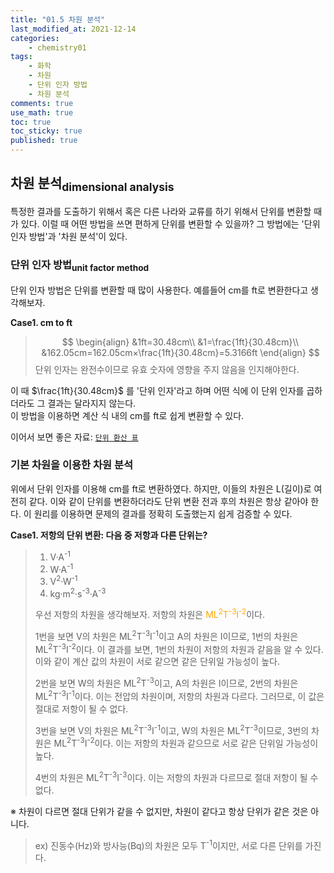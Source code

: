 ```yaml
---
title: "01.5 차원 분석"
last_modified_at: 2021-12-14
categories:
    - chemistry01
tags:
    - 화학
    - 차원
    - 단위 인자 방법
    - 차원 분석
comments: true
use_math: true
toc: true
toc_sticky: true
published: true
---
```


## 차원 분석<sub>dimensional analysis</sub>

특정한 결과를 도출하기 위해서 혹은 다른 나라와 교류를 하기 위해서 단위를 변환할 때가 있다. 이럴 때 어떤 방법을 쓰면 편하게 단위를 변환할 수 있을까? 그 방법에는 '단위 인자 방법'과 '차원 분석'이 있다.

### 단위 인자 방법<sub>unit factor method</sub>

단위 인자 방법은 단위를 변환할 때 많이 사용한다. 예를들어 cm를 ft로 변환한다고 생각해보자.

**Case1. cm to ft**
>
> $$
> \begin{align}
> &1ft=30.48cm\\
> &1=\frac{1ft}{30.48cm}\\
> &162.05cm=162.05cm×\frac{1ft}{30.48cm}=5.3166ft
> \end{align}
> $$
> 단위 인자는 완전수이므로 유효 숫자에 영향을 주지 않음을 인지해야한다.

이 때 $\frac{1ft}{30.48cm}$ 를 '단위 인자'라고 하며 어떤 식에 이 단위 인자를 곱하더라도 그 결과는 달라지지 않는다.\
이 방법을 이용하면 계산 식 내의 cm를 ft로 쉽게 변환할 수 있다.

이어서 보면 좋은 자료: [``단위 환산 표``](https://chemilk02.github.io/knowplus/k-03-UnitConversionTable)

### 기본 차원을 이용한 차원 분석

위에서 단위 인자를 이용해 cm를 ft로 변환하였다. 하지만, 이들의 차원은 L(길이)로 여전히 같다. 이와 같이 단위를 변환하더라도 단위 변환 전과 후의 차원은 항상 같아야 한다. 이 원리를 이용하면 문제의 결과를 정확히 도출했는지 쉽게 검증할 수 있다.

**Case1. 저항의 단위 변환: 다음 중 저항과 다른 단위는?**
> 
> 1. V·A<sup>-1</sup>
> 2. W·A<sup>-1</sup>
> 3. V<sup>2</sup>·W<sup>-1</sup>
> 4. kg·m<sup>2</sup>·s<sup>-3</sup>·A<sup>-3</sup>
>
> 우선 저항의 차원을 생각해보자. 저항의 차원은 <span style="color: orange">ML<sup>2</sup>T<sup>-3</sup>I<sup>-2</sup></span>이다.
> 
> 1번을 보면 V의 차원은 ML<sup>2</sup>T<sup>-3</sup>I<sup>-1</sup>이고 A의 차원은 I이므로, 1번의 차원은 ML<sup>2</sup>T<sup>-3</sup>I<sup>-2</sup>이다. 이 결과를 보면, 1번의 차원이 저항의 차원과 같음을 알 수 있다.
> 이와 같이 계산 값의 차원이 서로 같으면 같은 단위일 가능성이 높다.
>
> 2번을 보면 W의 차원은 ML<sup>2</sup>T<sup>-3</sup>이고, A의 차원은 I이므로, 2번의 차원은 ML<sup>2</sup>T<sup>-3</sup>I<sup>-1</sup>이다. 이는 전압의 차원이며, 저항의 차원과 다르다. 그러므로, 이 값은 절대로 저항이 될 수 없다. 
>
> 3번을 보면 V의 차원은 ML<sup>2</sup>T<sup>-3</sup>I<sup>-1</sup>이고, W의 차원은 ML<sup>2</sup>T<sup>-3</sup>이므로, 3번의 차원은 ML<sup>2</sup>T<sup>-3</sup>I<sup>-2</sup>이다. 이는 저항의 차원과 같으므로 서로 같은 단위일 가능성이 높다.
>
> 4번의 차원은 ML<sup>2</sup>T<sup>-3</sup>I<sup>-3</sup>이다. 이는 저항의 차원과 다르므로 절대 저항이 될 수 없다.

※ 차원이 다르면 절대 단위가 같을 수 없지만, 차원이 같다고 항상 단위가 같은 것은 아니다.
> ex) 진동수(Hz)와 방사능(Bq)의 차원은 모두 T<sup>-1</sup>이지만, 서로 다른 단위를 가진다.